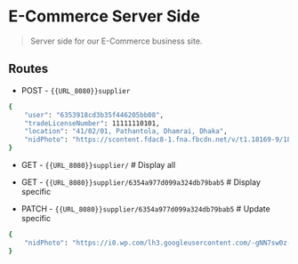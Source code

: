 # E-Commerce Server Side

> Server side for our E-Commerce business site.

## Routes

- POST - `{{URL_8080}}supplier`

```bash
{
    "user": "6353918cd3b35f446205bb08",
    "tradeLicenseNumber": 11111110101,
    "location": "41/02/01, Pathantola, Dhamrai, Dhaka",
    "nidPhoto": "https://scontent.fdac8-1.fna.fbcdn.net/v/t1.18169-9/18485509_428251617553548_6022972889946657741_n.jpg?_nc_cat=100&ccb=1-7&_nc_sid=9267fe&_nc_eui2=AeHJdP5hEiAUOBSqB4zmMTlgrIxfOO_5pX-sjF847_mlf_Q0_m5ESYRU-5xAO0gn0fr1BGJhBaAQ-hu8wkjiCGSw&_nc_ohc=IFADgjuziowAX-A7ZHN&_nc_ht=scontent.fdac8-1.fna&oh=00_AT9TWsxkvjAk2LVTDIP-Y7MXNrn6Ci97Fq6UuPKlT2NJ7w&oe=637BAD23"
}
```

- GET - `{{URL_8080}}supplier/` # Display all

- GET - `{{URL_8080}}supplier/6354a977d099a324db79bab5` # Display specific

- PATCH - `{{URL_8080}}supplier/6354a977d099a324db79bab5` # Update specific

```bash
{
    "nidPhoto": "https://i0.wp.com/lh3.googleusercontent.com/-gNN7sw0z-7Q/Wm88F7YmSMI/AAAAAAAACsE/ZtSngqJbiAwqGaSmPgvh_OX0BSv_CIclgCLcBGAs/s640/smart%2Bnid%2Bbd.jpg?resize=650,400"
}
```

